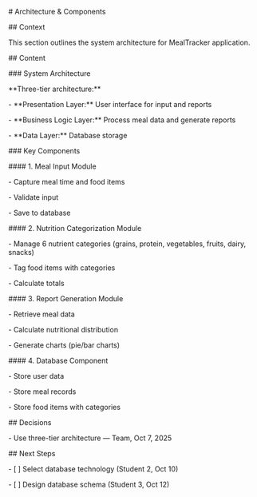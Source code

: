 \# Architecture \& Components



\## Context

This section outlines the system architecture for MealTracker application.



\## Content



\### System Architecture

\*\*Three-tier architecture:\*\*

\- \*\*Presentation Layer:\*\* User interface for input and reports

\- \*\*Business Logic Layer:\*\* Process meal data and generate reports

\- \*\*Data Layer:\*\* Database storage



\### Key Components



\#### 1. Meal Input Module

\- Capture meal time and food items

\- Validate input

\- Save to database



\#### 2. Nutrition Categorization Module

\- Manage 6 nutrient categories (grains, protein, vegetables, fruits, dairy, snacks)

\- Tag food items with categories

\- Calculate totals



\#### 3. Report Generation Module

\- Retrieve meal data

\- Calculate nutritional distribution

\- Generate charts (pie/bar charts)



\#### 4. Database Component

\- Store user data

\- Store meal records

\- Store food items with categories



\## Decisions

\- Use three-tier architecture — Team, Oct 7, 2025



\## Next Steps

\- \[ ] Select database technology (Student 2, Oct 10)

\- \[ ] Design database schema (Student 3, Oct 12)

